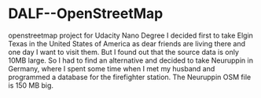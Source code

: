 # DALF--OpenStreetMap
openstreetmap project for Udacity Nano Degree
I decided first to take Elgin Texas in the United States of America as dear friends are living there and one day I want to visit them. But I found out that the source data is only 10MB large. So I had to find an alternative and decided to take Neuruppin in Germany, where I spent some time when I met my husband and programmed a database for the firefighter station. The Neuruppin OSM file is 150 MB big.

